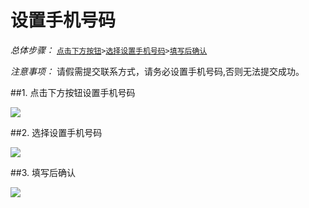 # 设置手机号码

*总体步骤：* [`点击下方按钮`](#1)` > `[`选择设置手机号码`](#2)` > `[`填写后确认`](#3)

*注意事项：* 请假需提交联系方式，请务必设置手机号码,否则无法提交成功。

##<span id = "1">1. 点击下方按钮设置手机号码</span>

![](https://tva1.sinaimg.cn/large/006y8mN6ly1g6t6yu48x5j30hq0uqjs3.jpg)

##<span id = "2">2. 选择设置手机号码</span>

![](https://tva1.sinaimg.cn/large/006y8mN6ly1g6t6zmqyejj30hu0uo754.jpg)

##<span id = "3">3. 填写后确认</span>

![](https://tva1.sinaimg.cn/large/006y8mN6ly1g6t72zxl64j30hu0ukq3r.jpg)
